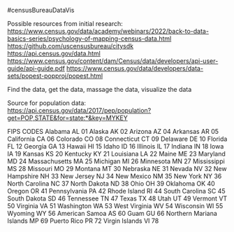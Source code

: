 #censusBureauDataVis

Possible resources from initial research:
https://www.census.gov/data/academy/webinars/2022/back-to-data-basics-series/psychology-of-mapping-census-data.html
https://github.com/uscensusbureau/citysdk
https://api.census.gov/data.html
https://www.census.gov/content/dam/Census/data/developers/api-user-guide/api-guide.pdf
https://www.census.gov/data/developers/data-sets/popest-popproj/popest.html

Find the data, get the data, massage the data, visualize the data

Source for population data:
https://api.census.gov/data/2017/pep/population?get=POP,STATE&for=state:*&key=MYKEY

FIPS CODES
Alabama	AL	01
Alaska	AK	02
Arizona	AZ	04
Arkansas	AR	05
California	CA	06
Colorado	CO	08
Connecticut	CT	09
Delaware	DE	10
Florida	FL	12
Georgia	GA	13
Hawaii	HI	15
Idaho	ID	16
Illinois	IL	17
Indiana	IN	18
Iowa	IA	19
Kansas	KS	20
Kentucky	KY	21
Louisiana	LA	22
Maine	ME	23
Maryland	MD	24
Massachusetts	MA	25
Michigan	MI	26
Minnesota	MN	27
Mississippi	MS	28
Missouri	MO	29
Montana	MT	30
Nebraska	NE	31
Nevada	NV	32
New Hampshire	NH	33
New Jersey	NJ	34
New Mexico	NM	35
New York	NY	36
North Carolina	NC	37
North Dakota	ND	38
Ohio	OH	39
Oklahoma	OK	40
Oregon	OR	41
Pennsylvania	PA	42
Rhode Island	RI	44
South Carolina	SC	45
South Dakota	SD	46
Tennessee	TN	47
Texas	TX	48
Utah	UT	49
Vermont	VT	50
Virginia	VA	51
Washington	WA	53
West Virginia	WV	54
Wisconsin	WI	55
Wyoming	WY	56
American Samoa	AS	60
Guam	GU	66
Northern Mariana Islands	MP	69
Puerto Rico	PR	72
Virgin Islands	VI	78
